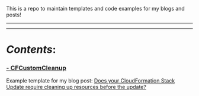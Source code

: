 This is a repo to maintain templates and code examples for my blogs and posts!

---
---

# *Contents*:

### [- CFCustomCleanup](./blob/master/CFCustomCleanup)
Example template for my blog post:
[Does your CloudFormation Stack Update require cleaning up resources before the update?](https://medium.com/p/70fd772cb288 "View blog on Medium")

